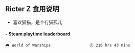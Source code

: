 ## Ricter Z 食用说明
- 喜欢猫猫，是个冇猫孤儿

<!-- steam-box start -->
#### - Steam playtime leaderboard
```text
🎮 World of Warships                 🕘 216 hrs 43 mins
```
<!-- Powered by https://github.com/YouEclipse/steam-box . -->
<!-- steam-box end -->
